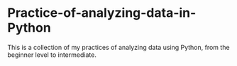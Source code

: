 # Practice-of-analyzing-data-in-Python
This is a collection of my practices of analyzing data using Python, from the beginner level to intermediate.
